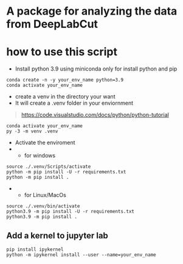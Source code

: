 # A package for analyzing the data from DeepLabCut


# how to use this script 
- Install python 3.9 using miniconda only for install python and pip
```
conda create -n -y your_env_name python=3.9 
conda activate your_env_name
```

- create a venv in the directory your want 
- It will create a .venv folder in your enviornment
 > https://code.visualstudio.com/docs/python/python-tutorial
```
conda activate your_env_name
py -3 -m venv .venv
```

- Activate the enviroment
- - for windows
```
source ./.venv/Scripts/activate
python -m pip install -U -r requirements.txt
python -m pip install .
```

- - for Linux/MacOs
```
source ./.venv/bin/activate
python3.9 -m pip install -U -r requirements.txt
python3.9 -m pip install .
```


## Add a kernel to jupyter lab 
```
pip install ipykernel
python -m ipykernel install --user --name=your_env_name
```
